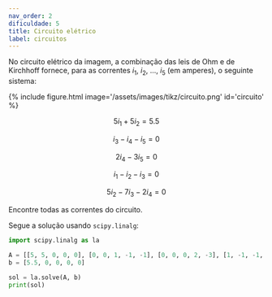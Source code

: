 ```yaml
---
nav_order: 2
dificuldade: 5
title: Circuito elétrico
label: circuitos
---
```


No circuito elétrico da imagem, a combinação das leis de Ohm e de Kirchhoff fornece, para as correntes $i_1$, $i_2$, ..., $i_5$ (em amperes), o seguinte sistema:

<div class="col-md-6 float-right">
{% include figure.html image='/assets/images/tikz/circuito.png' id='circuito' %}
</div>

$$
 5 i_1 + 5 i_2 = 5.5 
$$

$$
 i_3 - i_4 - i_5 = 0
$$

$$
 2 i_4 - 3 i_5 = 0
$$
 
$$
 i_1 - i_2 - i_3 = 0
$$
 
$$
 5 i_2 - 7 i_3 -2 i_4 = 0
$$

Encontre todas as correntes do circuito.

<!-- more -->

Segue a solução usando `scipy.linalg`:

```python
import scipy.linalg as la

A = [[5, 5, 0, 0, 0], [0, 0, 1, -1, -1], [0, 0, 0, 2, -3], [1, -1, -1, 0, 0], [0, 5, -7, -2, 0]]
b = [5.5, 0, 0, 0, 0]

sol = la.solve(A, b)
print(sol)
```

